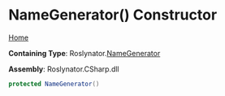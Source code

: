# NameGenerator\(\) Constructor

[Home](../../../README.md)

**Containing Type**: Roslynator\.[NameGenerator](../README.md)

**Assembly**: Roslynator\.CSharp\.dll

```csharp
protected NameGenerator()
```

